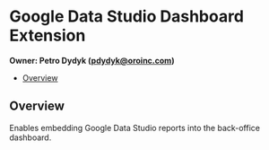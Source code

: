 # Google Data Studio Dashboard Extension

**Owner: Petro Dydyk (pdydyk@oroinc.com)**

- [Overview](#overview)

## Overview

Enables embedding Google Data Studio reports into the back-office dashboard.
